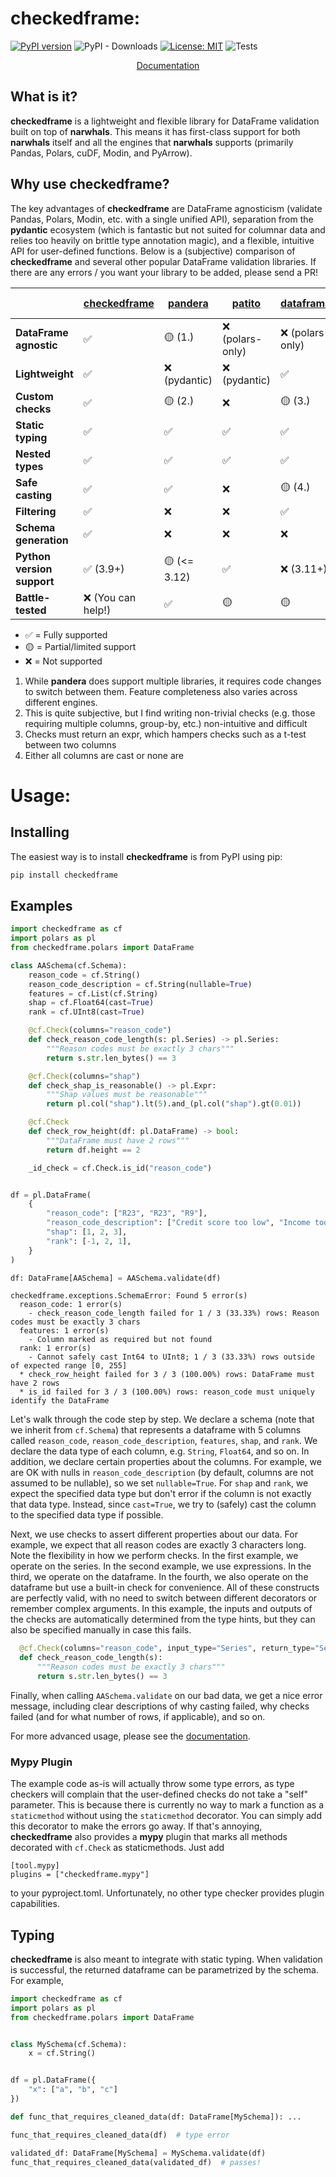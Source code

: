 # checkedframe:
[![PyPI version](https://badge.fury.io/py/checkedframe.svg)](https://badge.fury.io/py/checkedframe)
![PyPI - Downloads](https://img.shields.io/pypi/dm/checkedframe)
[![License: MIT](https://img.shields.io/badge/License-MIT-yellow.svg)](https://opensource.org/licenses/MIT)
![Tests](https://github.com/CangyuanLi/checkedframe/actions/workflows/tests.yaml/badge.svg)

<p align="center">
  <a href="https://cangyuanli.github.io/checkedframe/">Documentation</a>
<br>
</p>

## What is it?

**checkedframe** is a lightweight and flexible library for DataFrame validation built on top of **narwhals**. This means it has first-class support for both **narwhals** itself and all the engines that **narwhals** supports (primarily Pandas, Polars, cuDF, Modin, and PyArrow). 

## Why use checkedframe?

The key advantages of **checkedframe** are DataFrame agnosticism (validate Pandas, Polars, Modin, etc. with a single unified API), separation from the **pydantic** ecosystem (which is fantastic but not suited for columnar data and relies too heavily on brittle type annotation magic), and a flexible, intuitive API for user-defined functions. Below is a (subjective) comparison of **checkedframe** and several other popular DataFrame validation libraries. If there are any errors / you want your library to be added, please send a PR!

|                            | [checkedframe](https://github.com/cangyuanli/checkedframe) | [pandera](https://pandera.readthedocs.io/) | [patito](https://patito.readthedocs.io/) | [dataframely](https://dataframely.readthedocs.io/en/latest/index.html) | [great-expectations](https://docs.greatexpectations.io) | [pointblank](https://posit-dev.github.io/pointblank/) |
| -------------------------- | ---------------------------------------------------------- | ------------------------------------------ | ---------------------------------------- | ---------------------------------------------------------------------- | ------------------------------------------------------- | ----------------------------------------------------- |
| **DataFrame agnostic**     | ✅                                                          | 🟡 (1.)                                     | ❌ (polars-only)                          | ❌ (polars-only)                                                        | ❌ (pandas < 2.2-only)                                   | ✅                                                     |
| **Lightweight**            | ✅                                                          | ❌ (pydantic)                               | ❌ (pydantic)                             | ✅                                                                      | ❌                                                       | 🟡                                                     |
| **Custom checks**          | ✅                                                          | 🟡 (2.)                                     | ❌                                        | 🟡 (3.)                                                                 | ❌                                                       | 🟡                                                     |
| **Static typing**          | ✅                                                          | ✅                                          | ✅                                        | ✅                                                                      | ❌                                                       | ❌                                                     |
| **Nested types**           | ✅                                                          | ✅                                          | ✅                                        | ✅                                                                      | ❌                                                       | ✅                                                     |
| **Safe casting**           | ✅                                                          | ✅                                          | ❌                                        | 🟡 (4.)                                                                 | ❌                                                       | ❌                                                     |
| **Filtering**              | ✅                                                          | ❌                                          | ❌                                        | ✅                                                                      | ❌                                                       | ❌                                                     |
| **Schema generation**      | ✅                                                          | ❌                                          | ❌                                        | ❌                                                                      | ❌                                                       | ❌                                                     |
| **Python version support** | ✅ (3.9+)                                                   | 🟡 (<= 3.12)                                | ✅                                        | ❌ (3.11+)                                                              | ✅                                                       | 🟡  (3.10+)                                            |
| **Battle-tested**          | ❌ (You can help!)                                          | ✅                                          | 🟡                                        | 🟡                                                                      | ✅                                                       | 🟡                                                     |

- ✅ = Fully supported  
- 🟡 = Partial/limited support  
- ❌ = Not supported  

1. While **pandera** does support multiple libraries, it requires code changes to switch between them. Feature completeness also varies across different engines.
2. This is quite subjective, but I find writing non-trivial checks (e.g. those requiring multiple columns, group-by, etc.) non-intuitive and difficult
3. Checks must return an expr, which hampers checks such as a t-test between two columns
4. Either all columns are cast or none are


# Usage:

## Installing

The easiest way is to install **checkedframe** is from PyPI using pip:

```sh
pip install checkedframe
```

## Examples

```python
import checkedframe as cf
import polars as pl
from checkedframe.polars import DataFrame

class AASchema(cf.Schema):
    reason_code = cf.String()
    reason_code_description = cf.String(nullable=True)
    features = cf.List(cf.String)
    shap = cf.Float64(cast=True)
    rank = cf.UInt8(cast=True)

    @cf.Check(columns="reason_code")
    def check_reason_code_length(s: pl.Series) -> pl.Series:
        """Reason codes must be exactly 3 chars"""
        return s.str.len_bytes() == 3

    @cf.Check(columns="shap")
    def check_shap_is_reasonable() -> pl.Expr:
        """Shap values must be reasonable"""
        return pl.col("shap").lt(5).and_(pl.col("shap").gt(0.01))

    @cf.Check
    def check_row_height(df: pl.DataFrame) -> bool:
        """DataFrame must have 2 rows"""
        return df.height == 2

    _id_check = cf.Check.is_id("reason_code")


df = pl.DataFrame(
    {
        "reason_code": ["R23", "R23", "R9"],
        "reason_code_description": ["Credit score too low", "Income too low", None],
        "shap": [1, 2, 3],
        "rank": [-1, 2, 1],
    }
)

df: DataFrame[AASchema] = AASchema.validate(df)
```

```
checkedframe.exceptions.SchemaError: Found 5 error(s)
  reason_code: 1 error(s)
    - check_reason_code_length failed for 1 / 3 (33.33%) rows: Reason codes must be exactly 3 chars
  features: 1 error(s)
    - Column marked as required but not found
  rank: 1 error(s)
    - Cannot safely cast Int64 to UInt8; 1 / 3 (33.33%) rows outside of expected range [0, 255]
  * check_row_height failed for 3 / 3 (100.00%) rows: DataFrame must have 2 rows
  * is_id failed for 3 / 3 (100.00%) rows: reason_code must uniquely identify the DataFrame
```

Let's walk through the code step by step. We declare a schema (note that we inherit from `cf.Schema`) that represents a dataframe with 5 columns called `reason_code`, `reason_code_description`, `features`, `shap`, and `rank`. We declare the data type of each column, e.g. `String`, `Float64`, and so on. In addition, we declare certain properties about the columns. For example, we are OK with nulls in `reason_code_description` (by default, columns are not assumed to be nullable), so we set `nullable=True`. For `shap` and `rank`, we expect the specified data type but don't error if the column is not exactly that data type. Instead, since `cast=True`, we try to (safely) cast the column to the specified data type if possible. 

Next, we use checks to assert different properties about our data. For example, we expect that all reason codes are exactly 3 characters long. Note the flexibility in how we perform checks. In the first example, we operate on the series. In the second example, we use expressions. In the third, we operate on the dataframe. In the fourth, we also operate on the dataframe but use a built-in check for convenience. All of these constructs are perfectly valid, with no need to switch between different decorators or remember complex arguments. In this example, the inputs and outputs of the checks are automatically determined from the type hints, but they can also be specified manually in case this fails.

```python
  @cf.Check(columns="reason_code", input_type="Series", return_type="Series")
  def check_reason_code_length(s):
      """Reason codes must be exactly 3 chars"""
      return s.str.len_bytes() == 3
```

Finally, when calling `AASchema.validate` on our bad data, we get a nice error message, including clear descriptions of why casting failed, why checks failed (and for what number of rows, if applicable), and so on.

For more advanced usage, please see the [documentation]("https://cangyuanli.github.io/checkedframe/").

### Mypy Plugin

The example code as-is will actually throw some type errors, as type checkers will complain that the user-defined checks do not take a "self" parameter. This is because there is currently no way to mark a function as a `staticmethod` without using the `staticmethod` decorator. You can simply add this decorator to make the errors go away. If that's annoying, **checkedframe** also provides a **mypy** plugin that marks all methods decorated with `cf.Check` as staticmethods. Just add

```
[tool.mypy]
plugins = ["checkedframe.mypy"]
```

to your pyproject.toml. Unfortunately, no other type checker provides plugin capabilities.

## Typing

**checkedframe** is also meant to integrate with static typing. When validation is successful, the returned dataframe can be parametrized by the schema. For example,

```python
import checkedframe as cf
import polars as pl
from checkedframe.polars import DataFrame


class MySchema(cf.Schema):
    x = cf.String()


df = pl.DataFrame({
    "x": ["a", "b", "c"]
})

def func_that_requires_cleaned_data(df: DataFrame[MySchema]): ...

func_that_requires_cleaned_data(df)  # type error

validated_df: DataFrame[MySchema] = MySchema.validate(df)
func_that_requires_cleaned_data(validated_df)  # passes!
```